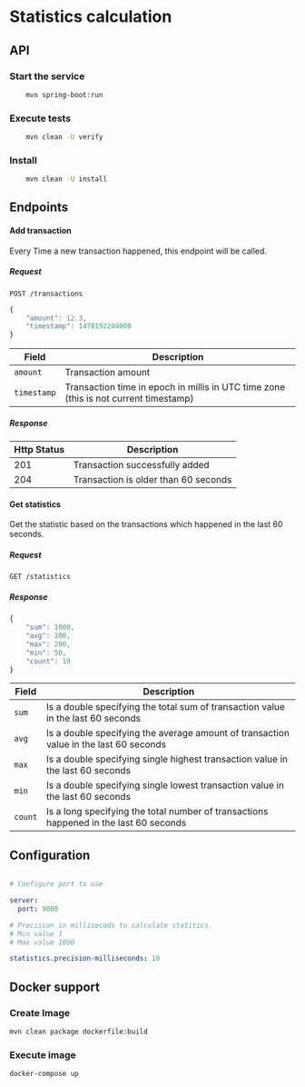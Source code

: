 # Statistics calculation

## API

### Start the service

``` bash
    mvn spring-boot:run
```

### Execute tests

``` bash
    mvn clean -U verify
```

### Install

``` bash
    mvn clean -U install
```

## Endpoints

#### Add transaction

Every Time a new transaction happened, this endpoint will be called.

##### Request

`POST /transactions`

``` javascript
{
    "amount": 12.3,
    "timestamp": 1478192204000
}
```

| Field | Description |
| ----- | ----------- |
| `amount` | Transaction amount |
| `timestamp` | Transaction time in epoch in millis in UTC time zone (this is not current timestamp) |


##### Response

| Http Status | Description |
| ----------- | ----------- |
| 201 | Transaction successfully added |
| 204 | Transaction is older than 60 seconds |

#### Get statistics

Get the statistic based on the transactions which happened in the last 60 seconds.

##### Request

`GET /statistics`

##### Response

``` javascript
{
    "sum": 1000,
    "avg": 100,
    "max": 200,
    "min": 50,
    "count": 10
}
```

| Field | Description |
| ----- | ----------- |
| `sum` | Is a double specifying the total sum of transaction value in the last 60 seconds |
| `avg` | Is a double specifying the average amount of transaction value in the last 60 seconds |
| `max` | Is a double specifying single highest transaction value in the last 60 seconds |
| `min` | Is a double specifying single lowest transaction value in the last 60 seconds |
| `count` | Is a long specifying the total number of transactions happened in the last 60 seconds |


## Configuration

``` yml

# Configure port to use

server:
  port: 9000

# Precision in millisecods to calculate statitics.
# Min value 1
# Max value 1000

statistics.precision-milliseconds: 10


```

## Docker support

### Create Image

``` bash
mvn clean package dockerfile:build
```

### Execute image

``` bash
docker-compose up
```


